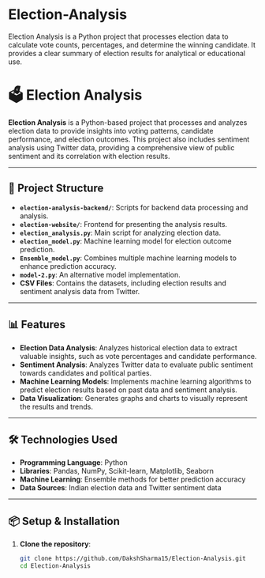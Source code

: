 # Election-Analysis
Election Analysis is a Python project that processes election data to calculate vote counts, percentages, and determine the winning candidate. It provides a clear summary of election results for analytical or educational use.
# 🗳️ Election Analysis

**Election Analysis** is a Python-based project that processes and analyzes election data to provide insights into voting patterns, candidate performance, and election outcomes. This project also includes sentiment analysis using Twitter data, providing a comprehensive view of public sentiment and its correlation with election results.

---

## 📂 Project Structure

- **`election-analysis-backend/`**: Scripts for backend data processing and analysis.
- **`election-website/`**: Frontend for presenting the analysis results.
- **`election_analysis.py`**: Main script for analyzing election data.
- **`election_model.py`**: Machine learning model for election outcome prediction.
- **`Ensemble_model.py`**: Combines multiple machine learning models to enhance prediction accuracy.
- **`model-2.py`**: An alternative model implementation.
- **CSV Files**: Contains the datasets, including election results and sentiment analysis data from Twitter.

---

## 📊 Features

- **Election Data Analysis**: Analyzes historical election data to extract valuable insights, such as vote percentages and candidate performance.
- **Sentiment Analysis**: Analyzes Twitter data to evaluate public sentiment towards candidates and political parties.
- **Machine Learning Models**: Implements machine learning algorithms to predict election results based on past data and sentiment analysis.
- **Data Visualization**: Generates graphs and charts to visually represent the results and trends.

---

## 🛠️ Technologies Used

- **Programming Language**: Python
- **Libraries**: Pandas, NumPy, Scikit-learn, Matplotlib, Seaborn
- **Machine Learning**: Ensemble methods for better prediction accuracy
- **Data Sources**: Indian election data and Twitter sentiment data

---

## 📦 Setup & Installation

1. **Clone the repository**:

   ```bash
   git clone https://github.com/DakshSharma15/Election-Analysis.git
   cd Election-Analysis
